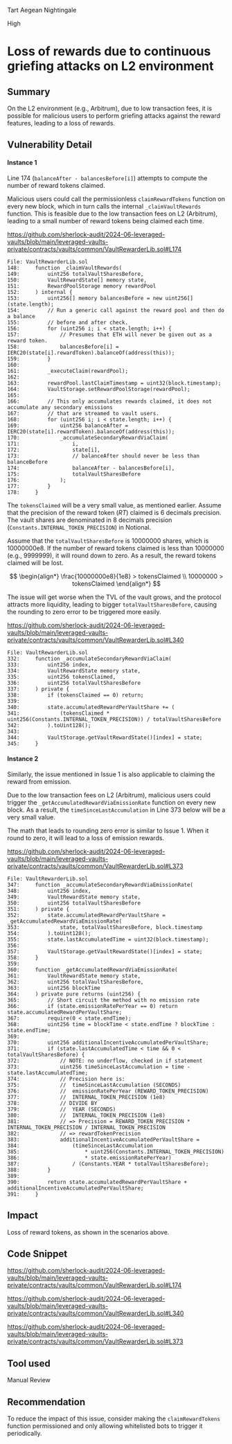 Tart Aegean Nightingale

High

# Loss of rewards due to continuous griefing attacks on L2 environment

## Summary

On the L2 environment (e.g., Arbitrum), due to low transaction fees, it is possible for malicious users to perform griefing attacks against the reward features, leading to a loss of rewards.

## Vulnerability Detail

#### Instance 1

Line 174 (`balanceAfter - balancesBefore[i]`) attempts to compute the number of reward tokens claimed.

Malicious users could call the permissionless `claimRewardTokens` function on every new block, which in turn calls the internal `_claimVaultRewards` function. This is feasible due to the low transaction fees on L2 (Arbitrum), leading to a small number of reward tokens being claimed each time.

https://github.com/sherlock-audit/2024-06-leveraged-vaults/blob/main/leveraged-vaults-private/contracts/vaults/common/VaultRewarderLib.sol#L174

```solidity
File: VaultRewarderLib.sol
148:     function _claimVaultRewards(
149:         uint256 totalVaultSharesBefore,
150:         VaultRewardState[] memory state,
151:         RewardPoolStorage memory rewardPool
152:     ) internal {
153:         uint256[] memory balancesBefore = new uint256[](state.length);
154:         // Run a generic call against the reward pool and then do a balance
155:         // before and after check.
156:         for (uint256 i; i < state.length; i++) {
157:             // Presumes that ETH will never be given out as a reward token.
158:             balancesBefore[i] = IERC20(state[i].rewardToken).balanceOf(address(this));
159:         }
160: 
161:         _executeClaim(rewardPool);
162: 
163:         rewardPool.lastClaimTimestamp = uint32(block.timestamp);
164:         VaultStorage.setRewardPoolStorage(rewardPool);
165: 
166:         // This only accumulates rewards claimed, it does not accumulate any secondary emissions
167:         // that are streamed to vault users.
168:         for (uint256 i; i < state.length; i++) {
169:             uint256 balanceAfter = IERC20(state[i].rewardToken).balanceOf(address(this));
170:             _accumulateSecondaryRewardViaClaim(
171:                 i,
172:                 state[i],
173:                 // balanceAfter should never be less than balanceBefore
174:                 balanceAfter - balancesBefore[i],
175:                 totalVaultSharesBefore
176:             );
177:         }
178:     }
```

The `tokensClaimed` will be a very small value, as mentioned earlier. Assume that the precision of the reward token ($RT$) claimed is 6 decimals precision. The vault shares are denominated in 8 decimals precision (`Constants.INTERNAL_TOKEN_PRECISION`) in Notional.

Assume that the `totalVaultSharesBefore` is 10000000 shares, which is 10000000e8. If the number of reward tokens claimed is less than 10000000 (e.g., 9999999), it will round down to zero. As a result, the reward tokens claimed will be lost. 

$$
\begin{align*}
\frac{10000000e8}{1e8} > tokensClaimed \\ 
10000000 > tokensClaimed
\end{align*}
$$

The issue will get worse when the TVL of the vault grows, and the protocol attracts more liquidity, leading to bigger `totalVaultSharesBefore`, causing the rounding to zero error to be triggered more easily.

https://github.com/sherlock-audit/2024-06-leveraged-vaults/blob/main/leveraged-vaults-private/contracts/vaults/common/VaultRewarderLib.sol#L340

```solidity
File: VaultRewarderLib.sol
332:     function _accumulateSecondaryRewardViaClaim(
333:         uint256 index,
334:         VaultRewardState memory state,
335:         uint256 tokensClaimed,
336:         uint256 totalVaultSharesBefore
337:     ) private {
338:         if (tokensClaimed == 0) return;
339: 
340:         state.accumulatedRewardPerVaultShare += (
341:             (tokensClaimed * uint256(Constants.INTERNAL_TOKEN_PRECISION)) / totalVaultSharesBefore
342:         ).toUint128();
343: 
344:         VaultStorage.getVaultRewardState()[index] = state;
345:     }
```

#### Instance 2

Similarly, the issue mentioned in Issue 1 is also applicable to claiming the reward from emission.

Due to the low transaction fees on L2 (Arbitrum), malicious users could trigger the `_getAccumulatedRewardViaEmissionRate`  function on every new block. As a result, the `timeSinceLastAccumulation` in Line 373 below will be a very small value. 

The math that leads to rounding zero error is similar to Issue 1. When it round to zero, it will lead to a loss of emission rewards.

https://github.com/sherlock-audit/2024-06-leveraged-vaults/blob/main/leveraged-vaults-private/contracts/vaults/common/VaultRewarderLib.sol#L373

```solidity
File: VaultRewarderLib.sol
347:     function _accumulateSecondaryRewardViaEmissionRate(
348:         uint256 index,
349:         VaultRewardState memory state,
350:         uint256 totalVaultSharesBefore
351:     ) private {
352:         state.accumulatedRewardPerVaultShare = _getAccumulatedRewardViaEmissionRate(
353:             state, totalVaultSharesBefore, block.timestamp
354:         ).toUint128();
355:         state.lastAccumulatedTime = uint32(block.timestamp);
356: 
357:         VaultStorage.getVaultRewardState()[index] = state;
358:     }
359: 
360:     function _getAccumulatedRewardViaEmissionRate(
361:         VaultRewardState memory state,
362:         uint256 totalVaultSharesBefore,
363:         uint256 blockTime
364:     ) private pure returns (uint256) {
365:         // Short circuit the method with no emission rate
366:         if (state.emissionRatePerYear == 0) return state.accumulatedRewardPerVaultShare;
367:         require(0 < state.endTime);
368:         uint256 time = blockTime < state.endTime ? blockTime : state.endTime;
369: 
370:         uint256 additionalIncentiveAccumulatedPerVaultShare;
371:         if (state.lastAccumulatedTime < time && 0 < totalVaultSharesBefore) {
372:             // NOTE: no underflow, checked in if statement
373:             uint256 timeSinceLastAccumulation = time - state.lastAccumulatedTime;
374:             // Precision here is:
375:             //  timeSinceLastAccumulation (SECONDS)
376:             //  emissionRatePerYear (REWARD_TOKEN_PRECISION)
377:             //  INTERNAL_TOKEN_PRECISION (1e8)
378:             // DIVIDE BY
379:             //  YEAR (SECONDS)
380:             //  INTERNAL_TOKEN_PRECISION (1e8)
381:             // => Precision = REWARD_TOKEN_PRECISION * INTERNAL_TOKEN_PRECISION / INTERNAL_TOKEN_PRECISION
382:             // => rewardTokenPrecision
383:             additionalIncentiveAccumulatedPerVaultShare =
384:                 (timeSinceLastAccumulation
385:                     * uint256(Constants.INTERNAL_TOKEN_PRECISION)
386:                     * state.emissionRatePerYear)
387:                 / (Constants.YEAR * totalVaultSharesBefore);
388:         }
389: 
390:         return state.accumulatedRewardPerVaultShare + additionalIncentiveAccumulatedPerVaultShare;
391:     }
```

## Impact

Loss of reward tokens, as shown in the scenarios above.

## Code Snippet

https://github.com/sherlock-audit/2024-06-leveraged-vaults/blob/main/leveraged-vaults-private/contracts/vaults/common/VaultRewarderLib.sol#L174

https://github.com/sherlock-audit/2024-06-leveraged-vaults/blob/main/leveraged-vaults-private/contracts/vaults/common/VaultRewarderLib.sol#L340

https://github.com/sherlock-audit/2024-06-leveraged-vaults/blob/main/leveraged-vaults-private/contracts/vaults/common/VaultRewarderLib.sol#L373

## Tool used

Manual Review

## Recommendation

To reduce the impact of this issue, consider making the `claimRewardTokens` function permissioned and only allowing whitelisted bots to trigger it periodically.